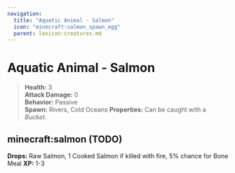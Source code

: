 ```yaml
---
navigation:
  title: "Aquatic Animal - Salmon"
  icon: "minecraft:salmon_spawn_egg"
  parent: lexicon:creatures.md
---
```


# Aquatic Animal - Salmon

> __Health:__ 3     
> __Attack Damage:__ 0    
> __Behavior:__ Passive      
> __Spawn:__ Rivers, Cold Oceans 
> __Properties:__ 
Can be caught with a *Bucket*.

## minecraft:salmon (TODO)

<GameScene zoom={2}>
  <Entity id="minecraft:salmon" />
</GameScene>

__Drops:__ Raw Salmon, 1 Cooked Salmon if killed with fire, 5% chance for Bone Meal  __XP:__ 1-3

